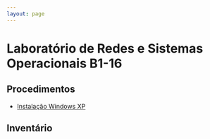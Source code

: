 ```yaml
---
layout: page
---
```


# Laboratório de Redes e Sistemas Operacionais B1-16

## Procedimentos

- [Instalação Windows XP](../instalacao-windows-xp.md)


## Inventário